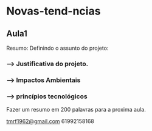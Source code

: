 # Novas-tend-ncias
## Aula1
Resumo:
Definindo o assunto do projeto:
### --> Justificativa do projeto.
### --> Impactos Ambientais
### --> princípios tecnológicos
Fazer um resumo em 200 palavras para a proxima aula.

tmrf1962@gmail.com
61992158168
